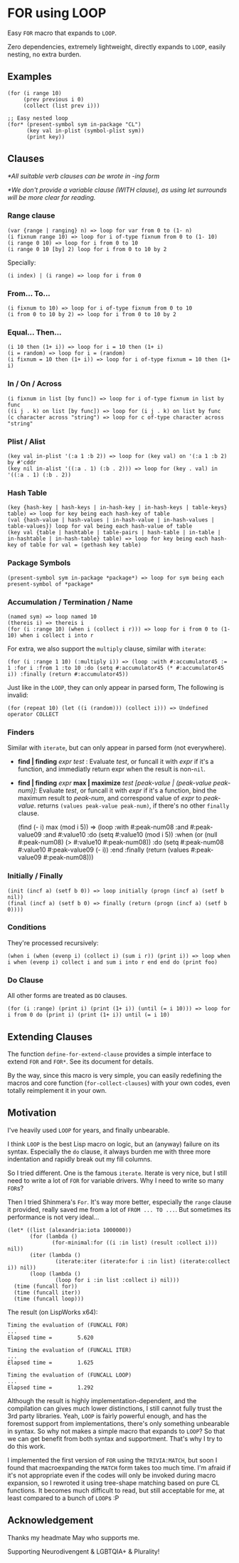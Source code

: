 # FOR using LOOP

Easy `FOR` macro that expands to `LOOP`.

Zero dependencies, extremely lightweight, directly expands to `LOOP`,
easily nesting, no extra burden.

## Examples

```common-lisp
(for (i range 10)
     (prev previous i 0)
     (collect (list prev i)))

;; Easy nested loop
(for* (present-symbol sym in-package "CL")
      (key val in-plist (symbol-plist sym))
      (print key)) 
```

## Clauses

_*All suitable verb clauses can be wrote in -ing form_

_*We don't provide a variable clause (WITH clause), as using let surrounds will be more clear for reading._

### Range clause

	(var {range | ranging} n) => loop for var from 0 to (1- n)
	(i fixnum range 10) => loop for i of-type fixnum from 0 to (1- 10)
	(i range 0 10) => loop for i from 0 to 10
	(i range 0 10 [by] 2) loop for i from 0 to 10 by 2

Specially:

	(i index) | (i range) => loop for i from 0

### From... To...

	(i fixnum to 10) => loop for i of-type fixnum from 0 to 10
	(i from 0 to 10 by 2) => loop for i from 0 to 10 by 2

### Equal... Then...

	(i 10 then (1+ i)) => loop for i = 10 then (1+ i)
	(i = random) => loop for i = (random)
	(i fixnum = 10 then (1+ i)) => loop for i of-type fixnum = 10 then (1+ i)

### In / On / Across

	(i fixnum in list [by func]) => loop for i of-type fixnum in list by func
	((i j . k) on list [by func]) => loop for (i j . k) on list by func
	(c character across "string") => loop for c of-type character across "string"

### Plist / Alist

	(key val in-plist '(:a 1 :b 2)) => loop for (key val) on '(:a 1 :b 2) by #'cddr
	(key nil in-alist '((:a . 1) (:b . 2))) => loop for (key . val) in '((:a . 1) (:b . 2))

### Hash Table

	(key {hash-key | hash-keys | in-hash-key | in-hash-keys | table-keys} table) => loop for key being each hash-key of table
	(val {hash-value | hash-values | in-hash-value | in-hash-values | table-values}) loop for val being each hash-value of table
	(key val {table | hashtable | table-pairs | hash-table | in-table | in-hashtable | in-hash-table} table) => loop for key being each hash-key of table for val = (gethash key table)

### Package Symbols

	(present-symbol sym in-package *package*) => loop for sym being each present-symbol of *package*

### Accumulation / Termination / Name

	(named sym) => loop named 10
	(thereis i) => thereis i
	(for (i :range 10) (when i (collect i r))) => loop for i from 0 to (1- 10) when i collect i into r

For extra, we also support the `multiply` clause, similar with `iterate`:

	(for (i :range 1 10) (:multiply i)) => (loop :with #:accumulator45 := 1 :for i :from 1 :to 10 :do (setq #:accumulator45 (* #:accumulator45 i)) :finally (return #:accumulator45))

Just like in the `LOOP`, they can only appear in parsed form, The following is invalid:

	(for (repeat 10) (let ((i (random))) (collect i))) => Undefined operator COLLECT

### Finders

Similar with `iterate`, but can only appear in parsed form (not everywhere).

- **find | finding** *expr* *test* : Evaluate *test*, or funcall it with *expr* if it's a function, and immediatly return expr when the result is non-`nil`.

- **find | finding** *expr* **max | maximize** *test* *\[peak-value | (peak-value peak-num)]*:
Evaluate *test*, or funcall it with *expr* if it's a function, bind the maximum result to *peak-num*, and correspond value of *expr* to *peak-value*. returns `(values peak-value peak-num)`, if there's no other `finally` clause.

	(find (- i) max (mod i 5)) => (loop :with #:peak-num08 :and #:peak-value09 :and #:value10 :do (setq #:value10 (mod i 5)) :when (or (null #:peak-num08) (> #:value10 #:peak-num08)) :do (setq #:peak-num08 #:value10 #:peak-value09 (- i)) :end :finally (return (values #:peak-value09 #:peak-num08)))

### Initially / Finally

	(init (incf a) (setf b 0)) => loop initially (progn (incf a) (setf b nil))
	(final (incf a) (setf b 0) => finally (return (progn (incf a) (setf b 0))))

### Conditions

They're processed recursively:

	(when i (when (evenp i) (collect i) (sum i r)) (print i)) => loop when i when (evenp i) collect i and sum i into r end end do (print foo)

### Do Clause

All other forms are treated as `DO` clauses.

	(for (i :range) (print i) (print (1+ i)) (until (= i 10))) => loop for i from 0 do (print i) (print (1+ i)) until (= i 10)

## Extending Clauses

The function `define-for-extend-clause` provides a simple interface to
extend `FOR` and `FOR*`. See its document for details.

By the way, since this macro is very simple, you can easily redefining
the macros and core function (`for-collect-clauses`) with your own
codes, even totally reimplement it in your own.

## Motivation

I've heavily used `LOOP` for years, and finally unbearable.

I think `LOOP` is the best Lisp macro on logic, but an (anyway)
failure on its syntax. Especially the `do` clause, it always burden me
with three more indentation and rapidly break out my fill columns.

So I tried different. One is the famous `iterate`. Iterate is very
nice, but I still need to write a lot of `FOR` for variable drivers.
Why I need to write so many `FOR`s?

Then I tried Shinmera's `For`. It's way more better, especially the
`range` clause it provided, really saved me from a lot of `FROM ... TO
...`.  But sometimes its performance is not very ideal...

```common-lisp
(let* ((list (alexandria:iota 1000000))
       (for (lambda ()
              (for-minimal:for ((i :in list) (result :collect i))) nil))
       (iter (lambda ()
               (iterate:iter (iterate:for i :in list) (iterate:collect i)) nil))
       (loop (lambda ()
               (loop for i :in list :collect i) nil)))
  (time (funcall for))
  (time (funcall iter))
  (time (funcall loop)))
```

The result (on LispWorks x64):

	Timing the evaluation of (FUNCALL FOR)
	...
	Elapsed time =        5.620
	
	Timing the evaluation of (FUNCALL ITER)
	...
	Elapsed time =        1.625
	
	Timing the evaluation of (FUNCALL LOOP)
	...
	Elapsed time =        1.292

Although the result is highly implementation-dependent, and the
compilation can gives much lower distinctions, I still cannot fully
trust the 3rd party libraries. Yeah, `LOOP` is fairly powerful enough,
and has the foremost support from implementations, there's only
something unbearable in syntax. So why not makes a simple macro that
expands to `LOOP`? So that we can get benefit from both syntax and
supportment. That's why I try to do this work.

I implemented the first version of `FOR` using the `TRIVIA:MATCH`, but
soon I found that macroexpanding the `MATCH` form takes too much time.
I'm afraid if it's not appropriate even if the codes will only be
invoked during macro expansion, so I rewroted it using tree-shape
matching based on pure CL functions. It becomes much difficult to
read, but still acceptable for me, at least compared to a bunch of
`LOOP`s :P

## Acknowledgement

Thanks my headmate May who supports me.

Supporting Neurodivengent & LGBTQIA+ & Plurality!
